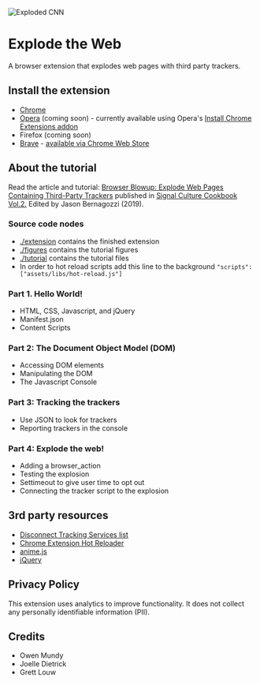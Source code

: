 
![Exploded CNN](https://github.com/sneakaway-studio/explode-the-web/blob/master/screenshots/exploded-cnn-440x280.png "Exploded CNN")



# Explode the Web

A browser extension that explodes web pages with third party trackers.



## Install the extension

* [Chrome](https://chrome.google.com/webstore/detail/explode-the-web/dmedbnfdhjfppcgbccpfaigicbnajhod)
* [Opera](https://addons.opera.com/en/extensions/) (coming soon) - currently available using Opera's [Install Chrome Extensions addon](https://addons.opera.com/en/extensions/details/install-chrome-extensions/)
* Firefox (coming soon)
* [Brave](https://chrome.google.com/webstore/detail/explode-the-web/dmedbnfdhjfppcgbccpfaigicbnajhod) - [available via Chrome Web Store](https://support.brave.com/hc/en-us/articles/360017909112-How-can-I-add-extensions-to-Brave-)


## About the tutorial

Read the article and tutorial: [Browser Blowup: Explode Web Pages Containing Third-Party Trackers](https://owenmundy.com/_site2017/content/_info/writing/sc_cookbook_2_browser_blowup.pdf) published in [Signal Culture Cookbook Vol.2.](http://signalculture.org/cookbookvol2.html#.XvZmqJNKiL4) Edited by Jason Bernagozzi (2019).


### Source code nodes

* [./extension](./extension) contains the finished extension
* [./figures](./figures) contains the tutorial figures
* [./tutorial](./tutorial) contains the tutorial files
* In order to hot reload scripts add this line to the background `"scripts": ["assets/libs/hot-reload.js"]`


### Part 1. Hello World!

* HTML, CSS, Javascript, and jQuery
* Manifest.json
* Content Scripts


### Part 2: The Document Object Model (DOM)

* Accessing DOM elements
* Manipulating the DOM
* The Javascript Console


### Part 3: Tracking the trackers

* Use JSON to look for trackers
* Reporting trackers in the console


### Part 4: Explode the web!

* Adding a browser_action
* Testing the explosion
* Settimeout to give user time to opt out
* Connecting the tracker script to the explosion




## 3rd party resources

* [Disconnect Tracking Services list](https://github.com/disconnectme/disconnect-tracking-protection)
* [Chrome Extension Hot Reloader](https://github.com/xpl/crx-hotreload)
* [anime.js](https://github.com/juliangarnier/anime)
* [jQuery](https://jquery.org)


## Privacy Policy

This extension uses analytics to improve functionality. It does not collect any personally identifiable information (PII).


## Credits

* Owen Mundy
* Joelle Dietrick
* Grett Louw
